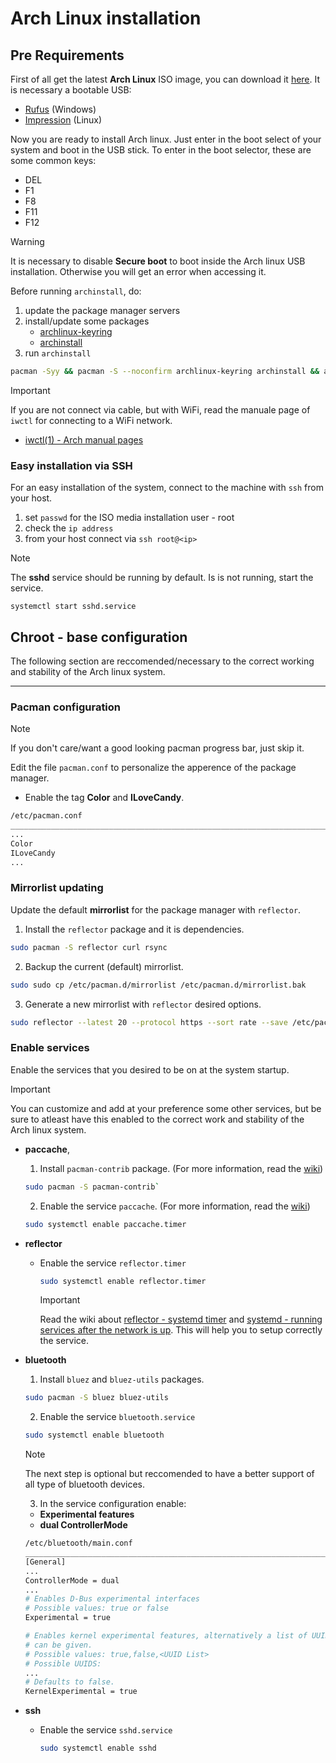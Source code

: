 # Arch Linux installation

## Pre Requirements

First of all get the latest **Arch Linux** ISO image, you can download it [here](https://archlinux.org/download/). It is necessary a bootable USB:

- [Rufus](https://rufus.ie/it/) (Windows)
- [Impression](https://apps.gnome.org/it/Impression/) (Linux)

Now you are ready to install Arch linux. Just enter in the boot select of your system and boot in the USB stick.
To enter in the boot selector, these are some common keys:

- DEL
- F1
- F8
- F11
- F12

> [!WARNING]
> It is necessary to disable **Secure boot** to boot inside the Arch linux USB installation. Otherwise you will get an error when accessing it.

Before running `archinstall`, do:

1. update the package manager servers
2. install/update some packages
   - [archlinux-keyring](https://archlinux.org/packages/core/any/archlinux-keyring/)
   - [archinstall](https://wiki.archlinux.org/title/archinstall)
3. run `archinstall`

``` bash
pacman -Syy && pacman -S --noconfirm archlinux-keyring archinstall && archinstall
```

> [!IMPORTANT]
> If you are not connect via cable, but with WiFi, read the manuale page of `iwctl` for connecting to a WiFi network.
>
> - [iwctl(1) - Arch manual pages](https://man.archlinux.org/man/iwctl.1)

### Easy installation via SSH

For an easy installation of the system, connect to the machine with `ssh` from your host.

1. set `passwd` for the ISO media installation user - root
2. check the `ip address`
3. from your host connect via `ssh root@<ip>`

> [!NOTE]
> The **sshd** service should be running by default. Is is not running, start the service.
>
> `systemctl start sshd.service`

## Chroot - base configuration

The following section are reccomended/necessary to the correct working and stability of the Arch linux system.

---

### Pacman configuration

> [!NOTE]
> If you don't care/want a good looking pacman progress bar, just skip it.

Edit the file `pacman.conf` to personalize the apperence of the package manager.

- Enable the tag **Color** and **ILoveCandy**.

``` bash
/etc/pacman.conf
______________________________________________________________________________________________________
...
Color
ILoveCandy
...
```

### Mirrorlist updating

Update the default **mirrorlist** for the package manager with `reflector`.

1. Install the `reflector` package and it is dependencies.

  ``` bash
  sudo pacman -S reflector curl rsync
  ```

2. Backup the current (default) mirrorlist.

  ``` bash
  sudo sudo cp /etc/pacman.d/mirrorlist /etc/pacman.d/mirrorlist.bak 
  ```

3. Generate a new mirrorlist with `reflector` desired options.

  ``` bash
  sudo reflector --latest 20 --protocol https --sort rate --save /etc/pacman.d/mirrorlist
  ```

### Enable services

Enable the services that you desired to be on at the system startup.

> [!IMPORTANT]
> You can customize and add at your preference some other services, but be sure to atleast have this enabled to the correct work and stability of the Arch linux system.

- **paccache**, 
  1. Install `pacman-contrib` package. (For more information, read the [wiki](https://archlinux.org/packages/extra/x86_64/pacman-contrib/))

    ``` bash
    sudo pacman -S pacman-contrib`
    ```

  2. Enable the service `paccache`. (For more information, read the [wiki](https://wiki.archlinux.org/title/Pacman#Cleaning_the_package_cache))

    ``` bash
    sudo systemctl enable paccache.timer
    ```

- **reflector**
  - Enable the service `reflector.timer`

    ``` bash
    sudo systemctl enable reflector.timer
    ```

    > [!IMPORTANT]
    > Read the wiki about [reflector - systemd timer](https://wiki.archlinux.org/title/Reflector#systemd_service) and [systemd - running services after the network is up](https://wiki.archlinux.org/title/Systemd#Running_services_after_the_network_is_up). This will help you to setup correctly the service.

- **bluetooth**
  1. Install `bluez` and `bluez-utils` packages.

    ``` bash
    sudo pacman -S bluez bluez-utils
    ```

  2. Enable the service `bluetooth.service`

    ``` bash
    sudo systemctl enable bluetooth
    ```

  > [!NOTE]
  > The next step is optional but reccomended to have a better support of all type of bluetooth devices.

  3. In the service configuration enable:
    - **Experimental features**
    - **dual ControllerMode**

    ``` bash
    /etc/bluetooth/main.conf
    ______________________________________________________________________________________________________
    [General]
    ...
    ControllerMode = dual
    ...
    # Enables D-Bus experimental interfaces
    # Possible values: true or false
    Experimental = true

    # Enables kernel experimental features, alternatively a list of UUIDs
    # can be given.
    # Possible values: true,false,<UUID List>
    # Possible UUIDS:
    ...
    # Defaults to false.
    KernelExperimental = true
    ```

- **ssh**
  - Enable the service `sshd.service`

    ``` bash
    sudo systemctl enable sshd
    ```
